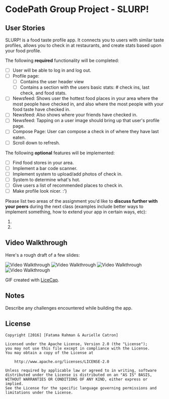 # CodePath Group Project - SLURP!

## User Stories
SLURP! is a food taste profile app. It connects you to users with similar taste profiles, allows you to check in at restaurants, and create stats based upon your food profile. 

The following **required** functionality will be completed:

- [ ] User will be able to log in and log out.
- [ ] Profile page:
   - [ ] Contains the user header view
   - [ ] Contains a section with the users basic stats: # check ins, last check, and food stats.
- [ ] Newsfeed: Shows user the hottest food places in your area where the most people have checked in, and also where the most people with your food taste have checked in. 
- [ ] Newsfeed: Also shows where your friends have checked in. 
- [ ] Newsfeed: Tapping on a user image should bring up that user's profile page.
- [ ] Compose Page: User can compose a check in of where they have last eaten.
- [ ] Scroll down to refresh. 

The following **optional** features will be implemented:

- [ ] Find food stores in your area.
- [ ] Implement a bar code scanner. 
- [ ] Implement system to upload/add photos of check in. 
- [ ] System to determine what's hot. 
- [ ] Give users a list of recommended places to check in. 
- [ ] Make profile look nicer. :')

Please list two areas of the assignment you'd like to **discuss further with your peers** during the next class (examples include better ways to implement something, how to extend your app in certain ways, etc):

1. 
2. 

## Video Walkthrough 

Here's a rough draft of a few slides:

<img src='http://i.imgur.com/GmTITRR.jpg' width='' alt='Video Walkthrough' />
<img src='http://i.imgur.com/xn83HMq.jpg' width='' alt='Video Walkthrough' />
<img src='http://i.imgur.com/IeDHmRK.png' width='' alt='Video Walkthrough' />
<img src='http://i.imgur.com/7aTuYNR.png' width='' alt='Video Walkthrough' />


GIF created with [LiceCap](http://www.cockos.com/licecap/).

## Notes

Describe any challenges encountered while building the app.

## License

    Copyright [2016] [Fatama Rahman & Aurielle Catron]

    Licensed under the Apache License, Version 2.0 (the "License");
    you may not use this file except in compliance with the License.
    You may obtain a copy of the License at

        http://www.apache.org/licenses/LICENSE-2.0

    Unless required by applicable law or agreed to in writing, software
    distributed under the License is distributed on an "AS IS" BASIS,
    WITHOUT WARRANTIES OR CONDITIONS OF ANY KIND, either express or implied.
    See the License for the specific language governing permissions and
    limitations under the License.
